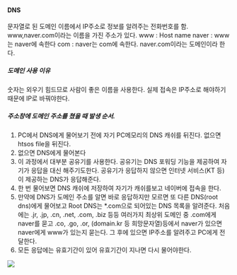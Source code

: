 
#### DNS
문자열로 된 도메인 이름에서 IP주소로 정보를 알려주는 전화번호를 함.
www,naver.com이라는 이름을 가진 주소가 있다.
www : Host name
naver : www는 naver에 속한다
com : naver는 com에 속한다.
naver.com이라는 도메인이라 한다.

##### 도메인 사용 이유
숫자는 외우기 힘드므로 사람이 좋은 이름을 사용한다. 실제 접속은 IP주소로 해야하기 때문에 IP로 바꿔야한다.

##### 주소창에 도메인 주소를 쳤을 때 발생 순서.
1. PC에서 DNS에게 물어보기 전에 자기 PC메모리의 DNS 캐쉬를 뒤진다. 없으면 htsos file을 뒤진다.
2. 없으면 DNS에게 물어본다
3. 이 과정에서 대부분 공유기를 사용한다. 공유기는 DNS 포워딩 기능을 제공하여 자기가 응답을 대신 해주기도한다. 공유기가 응답하지 않으면 인터넷 서비스(KT 등)이 제공하는 DNS가 응답해준다.
4. 한 번 물어보면 DNS 캐쉬에 저장하여 자기가 캐쉬를보고 네이버에 접속을 한다.
5. 만약에 DNS가 도메인 주소를 알면 바로 응답하지만 모르면 또 다른 DNS(root dns)에게 물어보고 Root DNS는 \*.com으로 되어있는 DNS 목록을 알려준다. 처음에는 .jr, .jp, .cn, .net, .com, .biz 등등 여러가지 최상위 도메인 중 .com에게 naver를 묻고 .co, .go, .or, (domain.kr 등 희망문자열)등에서 naver가 있으면 naver에게 www가 있는지 묻는다. 그 후에 있으면 IP주소를 알려주고 PC에게 전달한다.
6. 모든 응답에는 유효기간이 있어 유효기간이 지나면 다시 물어야한다.


![](https://i.imgur.com/gOURpLY.jpg)


